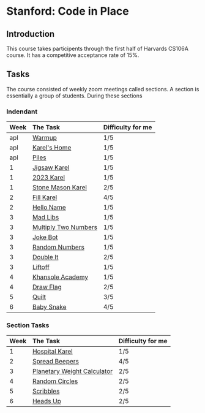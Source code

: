 # Stanford: Code in Place

## Introduction

This course takes participents through the first half of Harvards CS106A course. It has a competitive acceptance rate of 15%.

## Tasks

The course consisted of weekly zoom meetings called sections. A section is essentially a group of students. During these sections

### Indendant

| Week | The Task                                                    | Difficulty for me |
| :--- | :---------------------------------------------------------- | :---------------- |
| apl  | [Warmup](cipTasks/aa_warmup.md)                             | 1/5               |
| apl  | [Karel's Home](cipTasks/ab_karels_home.md)                  | 1/5               |
| apl  | [Piles](cipTasks/ac_piles.md)                               | 1/5               |
| 1    | [Jigsaw Karel](cipTasks/ad_jigsaw_karel.md)                 | 1/5               |
| 1    | [2023 Karel](cipTasks/ae_2023_karel.md)                     | 1/5               |
| 1    | [Stone Mason Karel](cipTasks/af_stone_mason_karel.md)       | 2/5               |
| 2    | [Fill Karel](cipTasks/ag_fill_karel.md)                     | 4/5               |
| 2    | [Hello Name](cipTasks/ah_hello_name.md)                     | 1/5               |
| 3    | [Mad Libs](cipTasks/ai_mad_libs.md)                         | 1/5               |
| 3    | [Multiply Two Numbers](cipTasks/aj_multiple_two_numbers.md) | 1/5               |
| 3    | [Joke Bot](cipTasks/ak_joke_bot.md)                         | 1/5               |
| 3    | [Random Numbers](cipTasks/al_random_number.md)              | 1/5               |
| 3    | [Double It](cipTasks/am_double_it.md)                       | 2/5               |
| 3    | [Liftoff](cipTasks/an_liftoff.md)                           | 1/5               |
| 4    | [Khansole Academy](cipTasks/ao_khansole_academy.md)         | 1/5               |
| 4    | [Draw Flag](cipTasks/ap_draw_flag.md)                       | 2/5               |
| 5    | [Quilt](cipTasks/aq_quilt.md)                               | 3/5               |
| 6    | [Baby Snake](cipTasks/ar_baby_snake.md)                     | 4/5               |

### Section Tasks

| Week | The Task                                                              | Difficulty for me |
| :--- | :-------------------------------------------------------------------- | :---------------- |
| 1    | [Hospital Karel](cipTasks/1_hospital_karel.md)                     | 1/5               |
| 2    | [Spread Beepers](cipTasks/2_spread_beepers.md)                     | 4/5               |
| 3    | [Planetary Weight Calculator](cipTasks/3_planetary_weight_calc.md) | 2/5               |
| 4    | [Random Circles](cipTasks/4_random_circles.md)                     | 2/5               |
| 5    | [Scribbles](cipTasks/5_scribble.md)                                | 2/5               |
| 6    | [Heads Up](cipTasks/6_heads_up.md)                                 | 2/5               |
